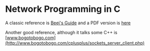 # Network Programming in C

A classic reference is [Beej's Guide](http://beej.us/guide/bgnet/html/multi/index.html)
and a PDF version is [here](static/bgnet.pdf)

Another good reference, although it talks some C++ is [www.bogotobogo.com](http://www.bogotobogo.com/cplusplus/sockets_server_client.php)
